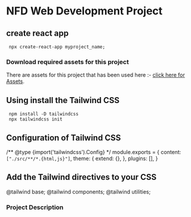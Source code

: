 # NFD Web Development Project

## create react app
```
 npx create-react-app myproject_name;
```
### Download required assets for this project

There are assets for this project that has been used here :- [click here for Assets](https://github.com/sanjaraiy/NFD_Project/tree/main/src/Components/assets).

## Using install the Tailwind CSS
```
 npm install -D tailwindcss
 npx tailwindcss init
```
## Configuration of Tailwind CSS

/** @type {import('tailwindcss').Config} */
module.exports = {
  content:` ["./src/**/*.{html,js}"]`,
  theme: {
    extend: {},
  },
  plugins: [],
}

## Add the Tailwind directives to your CSS

@tailwind base;
@tailwind components;
@tailwind utilities;

### Project Description 

